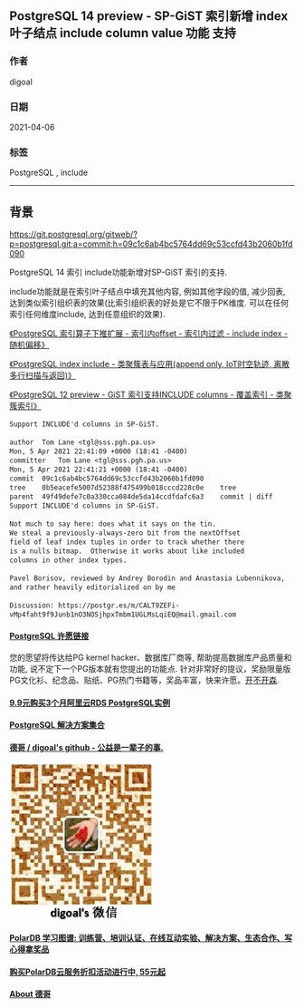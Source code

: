 ## PostgreSQL 14 preview - SP-GiST 索引新增 index 叶子结点 include column value 功能 支持  
        
### 作者        
digoal        
        
### 日期        
2021-04-06         
        
### 标签        
PostgreSQL , include    
        
----        
        
## 背景      
https://git.postgresql.org/gitweb/?p=postgresql.git;a=commit;h=09c1c6ab4bc5764dd69c53ccfd43b2060b1fd090

PostgreSQL 14  索引 include功能新增对SP-GiST 索引的支持.

include功能就是在索引叶子结点中填充其他内容, 例如其他字段的值, 减少回表, 达到类似索引组织表的效果(比索引组织表的好处是它不限于PK维度. 可以在任何索引任何维度include, 达到任意组织的效果).  


[《PostgreSQL 索引算子下推扩展 - 索引内offset - 索引内过滤 - include index - 随机偏移》](../202004/20200429_01.md)  

[《PostgreSQL index include - 类聚簇表与应用(append only, IoT时空轨迹, 离散多行扫描与返回)》](../201905/20190503_03.md)  

[《PostgreSQL 12 preview - GiST 索引支持INCLUDE columns - 覆盖索引 - 类聚簇索引》](../201903/20190331_08.md)  

```
Support INCLUDE'd columns in SP-GiST.

author	Tom Lane <tgl@sss.pgh.pa.us>	
Mon, 5 Apr 2021 22:41:09 +0000 (18:41 -0400)
committer	Tom Lane <tgl@sss.pgh.pa.us>	
Mon, 5 Apr 2021 22:41:21 +0000 (18:41 -0400)
commit	09c1c6ab4bc5764dd69c53ccfd43b2060b1fd090
tree	0b5eacefe5007d52388f475499b018cccd228c0e	tree
parent	49f49defe7c0a330cca084de5da14ccdfdafc6a3	commit | diff
Support INCLUDE'd columns in SP-GiST.

Not much to say here: does what it says on the tin.
We steal a previously-always-zero bit from the nextOffset
field of leaf index tuples in order to track whether there
is a nulls bitmap.  Otherwise it works about like included
columns in other index types.

Pavel Borisov, reviewed by Andrey Borodin and Anastasia Lubennikova,
and rather heavily editorialized on by me

Discussion: https://postgr.es/m/CALT9ZEFi-vMp4faht9f9Junb1nO3NOSjhpxTmbm1UGLMsLqiEQ@mail.gmail.com
```
  
  
#### [PostgreSQL 许愿链接](https://github.com/digoal/blog/issues/76 "269ac3d1c492e938c0191101c7238216")
您的愿望将传达给PG kernel hacker、数据库厂商等, 帮助提高数据库产品质量和功能, 说不定下一个PG版本就有您提出的功能点. 针对非常好的提议，奖励限量版PG文化衫、纪念品、贴纸、PG热门书籍等，奖品丰富，快来许愿。[开不开森](https://github.com/digoal/blog/issues/76 "269ac3d1c492e938c0191101c7238216").  
  
  
#### [9.9元购买3个月阿里云RDS PostgreSQL实例](https://www.aliyun.com/database/postgresqlactivity "57258f76c37864c6e6d23383d05714ea")
  
  
#### [PostgreSQL 解决方案集合](https://yq.aliyun.com/topic/118 "40cff096e9ed7122c512b35d8561d9c8")
  
  
#### [德哥 / digoal's github - 公益是一辈子的事.](https://github.com/digoal/blog/blob/master/README.md "22709685feb7cab07d30f30387f0a9ae")
  
  
![digoal's wechat](../pic/digoal_weixin.jpg "f7ad92eeba24523fd47a6e1a0e691b59")
  
  
#### [PolarDB 学习图谱: 训练营、培训认证、在线互动实验、解决方案、生态合作、写心得拿奖品](https://www.aliyun.com/database/openpolardb/activity "8642f60e04ed0c814bf9cb9677976bd4")
  
  
#### [购买PolarDB云服务折扣活动进行中, 55元起](https://www.aliyun.com/activity/new/polardb-yunparter?userCode=bsb3t4al "e0495c413bedacabb75ff1e880be465a")
  
  
#### [About 德哥](https://github.com/digoal/blog/blob/master/me/readme.md "a37735981e7704886ffd590565582dd0")
  
